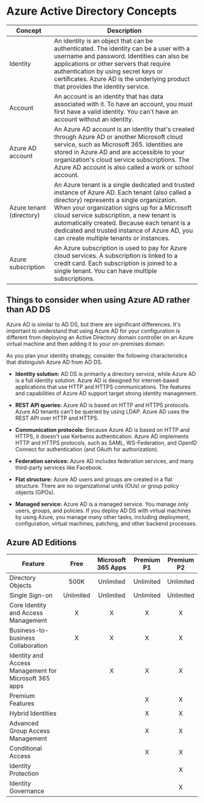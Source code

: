 # Azure Active Directory Concepts
| Concept | Description |
| ----------- | ----------- |
| Identity | An identity is an object that can be authenticated. The identity can be a user with a username and password. Identities can also be applications or other servers that require authentication by using secret keys or certificates. Azure AD is the underlying product that provides the identity service. |
| Account | An account is an identity that has data associated with it. To have an account, you must first have a valid identity. You can't have an account without an identity. |
| Azure AD account | An Azure AD account is an identity that's created through Azure AD or another Microsoft cloud service, such as Microsoft 365. Identities are stored in Azure AD and are accessible to your organization's cloud service subscriptions. The Azure AD account is also called a work or school account. |
| Azure tenant (directory) | An Azure tenant is a single dedicated and trusted instance of Azure AD. Each tenant (also called a directory) represents a single organization. When your organization signs up for a Microsoft cloud service subscription, a new tenant is automatically created. Because each tenant is a dedicated and trusted instance of Azure AD, you can create multiple tenants or instances. |
| Azure subscription | An Azure subscription is used to pay for Azure cloud services. A subscription is linked to a credit card. Each subscription is joined to a single tenant. You can have multiple subscriptions. |

## Things to consider when using Azure AD rather than AD DS

Azure AD is similar to AD DS, but there are significant differences. It's important to understand that using Azure AD for your configuration is different from deploying an Active Directory domain controller on an Azure virtual machine and then adding it to your on-premises domain.

As you plan your identity strategy, consider the following characteristics that distinguish Azure AD from AD DS.

- **Identity solution:** AD DS is primarily a directory service, while Azure AD is a full identity solution. Azure AD is designed for internet-based applications that use HTTP and HTTPS communications. The features and capabilities of Azure AD support target strong identity management.

- **REST API queries:** Azure AD is based on HTTP and HTTPS protocols. Azure AD tenants can't be queried by using LDAP. Azure AD uses the REST API over HTTP and HTTPS.

- **Communication protocols:** Because Azure AD is based on HTTP and HTTPS, it doesn't use Kerberos authentication. Azure AD implements HTTP and HTTPS protocols, such as SAML, WS-Federation, and OpenID Connect for authentication (and OAuth for authorization).

- **Federation services:** Azure AD includes federation services, and many third-party services like Facebook.

- **Flat structure:** Azure AD users and groups are created in a flat structure. There are no organizational units (OUs) or group policy objects (GPOs).

- **Managed service:** Azure AD is a managed service. You manage only users, groups, and policies. If you deploy AD DS with virtual machines by using Azure, you manage many other tasks, including deployment, configuration, virtual machines, patching, and other backend processes.

## Azure AD Editions

| Feature | Free | Microsoft 365 Apps | Premium P1 | Premium P2 |
| ----------- | :-----------: | :-----------: | :-----------: | :-----------: |
| Directory Objects | 500K | Unlimited | Unlimited | Unlimited |
| Single Sign-on | Unlimited | Unlimited | Unlimited | Unlimited |
| Core Identity and Access Management | X | X | X | X |
| Business-to-business Collaboration | X | X | X | X |
| Identity and Access Management for Microsoft 365 apps |  | X | X | X |
| Premium Features | | | X | X |
| Hybrid Identities | | | X | X |
| Advanced Group Access Management |  | | X | X |
| Conditional Access |  | | X | X |
| Identity Protection | | | | X |
| Identity Governance |  | | | X |